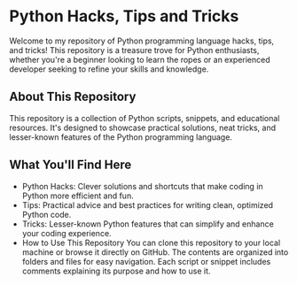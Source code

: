 

# Python Hacks, Tips and Tricks
Welcome to my repository of Python programming language hacks, tips, and tricks! This repository is a treasure trove for Python enthusiasts, whether you're a beginner looking to learn the ropes or an experienced developer seeking to refine your skills and knowledge.

## About This Repository
This repository is a collection of Python scripts, snippets, and educational resources. It's designed to showcase practical solutions, neat tricks, and lesser-known features of the Python programming language.

## What You'll Find Here
- Python Hacks: Clever solutions and shortcuts that make coding in Python more efficient and fun.
- Tips: Practical advice and best practices for writing clean, optimized Python code.
- Tricks: Lesser-known Python features that can simplify and enhance your coding experience.
- How to Use This Repository
You can clone this repository to your local machine or browse it directly on GitHub. The contents are organized into folders and files for easy navigation. Each script or snippet includes comments explaining its purpose and how to use it.




